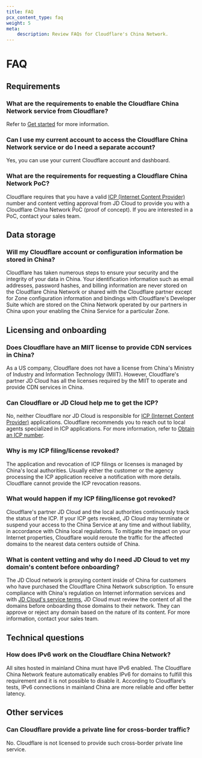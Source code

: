 ```yaml
---
title: FAQ
pcx_content_type: faq
weight: 5
meta:
    description: Review FAQs for Cloudflare's China Network.
---
```


# FAQ

## Requirements

### What are the requirements to enable the Cloudflare China Network service from Cloudflare?

Refer to [Get started](/china-network/get-started/) for more information.

### Can I use my current account to access the Cloudflare China Network service or do I need a separate account?

Yes, you can use your current Cloudflare account and dashboard.

### What are the requirements for requesting a Cloudflare China Network PoC?

Cloudflare requires that you have a valid [ICP (Internet Content Provider)](/china-network/concepts/icp/) number and content vetting approval from JD Cloud to provide you with a Cloudflare China Network PoC (proof of concept). If you are interested in a PoC, contact your sales team.

## Data storage

### Will my Cloudflare account or configuration information be stored in China?

Cloudflare has taken numerous steps to ensure your security and the integrity of your data in China. Your identification information such as email addresses, password hashes, and billing information are never stored on the Cloudflare China Network or shared with the Cloudflare partner except for Zone configuration information and bindings with Cloudflare's Developer Suite which are stored on the China Network operated by our partners in China upon your enabling the China Service for a particular Zone.

## Licensing and onboarding

### Does Cloudflare have an MIIT license to provide CDN services in China?

As a US company, Cloudflare does not have a license from China's Ministry of Industry and Information Technology (MIIT). However, Cloudflare's partner JD Cloud has all the licenses required by the MIIT to operate and provide CDN services in China.

### Can Cloudflare or JD Cloud help me to get the ICP?

No, neither Cloudflare nor JD Cloud is responsible for [ICP (Internet Content Provider)](/china-network/concepts/icp/) applications. Cloudflare recommends you to reach out to local agents specialized in ICP applications. For more information, refer to [Obtain an ICP number](/china-network/concepts/icp/#obtain-an-icp-number).

### Why is my ICP filing/license revoked?

The application and revocation of ICP filings or licenses is managed by China's local authorities. Usually either the customer or the agency processing the ICP application receive a notification with more details. Cloudflare cannot provide the ICP revocation reasons.

### What would happen if my ICP filing/license got revoked?

Cloudflare's partner JD Cloud and the local authorities continuously track the status of the ICP. If your ICP gets revoked, JD Cloud may terminate or suspend your access to the China Service at any time and without liability, in accordance with China local regulations.
To mitigate the impact on your Internet properties, Cloudflare would reroute the traffic for the affected domains to the nearest data centers outside of China.

### What is content vetting and why do I need JD Cloud to vet my domain's content before onboarding?

The JD Cloud network is proxying content inside of China for customers who have purchased the Cloudflare China Network subscription. To ensure compliance with China's regulation on Internet information services and with [JD Cloud's service terms](https://docs.jdcloud.com/cn/product-service-agreement/starshield-terms-of-service), JD Cloud must review the content of all the domains before onboarding those domains to their network. They can approve or reject any domain based on the nature of its content. For more information, contact your sales team.

## Technical questions

### How does IPv6 work on the Cloudflare China Network?

All sites hosted in mainland China must have IPv6 enabled. The Cloudflare China Network feature automatically enables IPv6 for domains to fulfill this requirement and it is not possible to disable it. According to Cloudflare's tests, IPv6 connections in mainland China are more reliable and offer better latency.

## Other services

### Can Cloudflare provide a private line for cross-border traffic?

No. Cloudflare is not licensed to provide such cross-border private line service.
